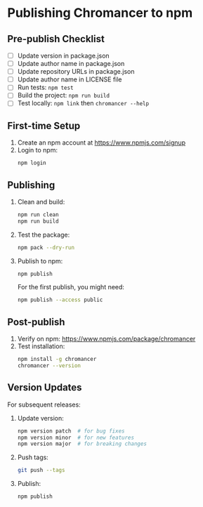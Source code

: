 # Publishing Chromancer to npm

## Pre-publish Checklist

- [ ] Update version in package.json
- [ ] Update author name in package.json
- [ ] Update repository URLs in package.json
- [ ] Update author name in LICENSE file
- [ ] Run tests: `npm test`
- [ ] Build the project: `npm run build`
- [ ] Test locally: `npm link` then `chromancer --help`

## First-time Setup

1. Create an npm account at https://www.npmjs.com/signup
2. Login to npm:
   ```bash
   npm login
   ```

## Publishing

1. Clean and build:
   ```bash
   npm run clean
   npm run build
   ```

2. Test the package:
   ```bash
   npm pack --dry-run
   ```

3. Publish to npm:
   ```bash
   npm publish
   ```

   For the first publish, you might need:
   ```bash
   npm publish --access public
   ```

## Post-publish

1. Verify on npm: https://www.npmjs.com/package/chromancer
2. Test installation:
   ```bash
   npm install -g chromancer
   chromancer --version
   ```

## Version Updates

For subsequent releases:

1. Update version:
   ```bash
   npm version patch  # for bug fixes
   npm version minor  # for new features
   npm version major  # for breaking changes
   ```

2. Push tags:
   ```bash
   git push --tags
   ```

3. Publish:
   ```bash
   npm publish
   ```